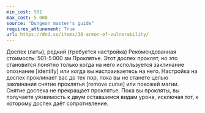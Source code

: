 ```yaml
---
min_cost: 501
max_cost: 5 000
source: "Dungeon master's guide"
requires_attunement: True
url: https://dnd.su/items/38-armor-of-vulnerability/
---
```


Доспех (латы), редкий (требуется настройка)
Рекомендованная стоимость: 501-5 000 зм
Проклятье. Этот доспех проклят, но это становится понятно только когда на него используется заклинание опознание [identify] или когда вы настраиваетесь на него. Настройка на доспех проклинает вас до тех пор, пока вы не станете целью заклинания снятие проклятья [remove curse] или похожей магии. Снятие доспеха не прекращает проклятье. Пока вы прокляты, вы получаете уязвимость к двум оставшимся видам урона, исключая тот, к которому доспех даёт сопротивление.